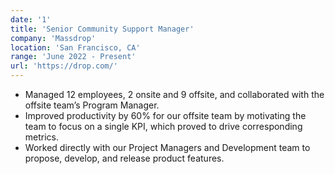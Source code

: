 ```yaml
---
date: '1'
title: 'Senior Community Support Manager'
company: 'Massdrop'
location: 'San Francisco, CA'
range: 'June 2022 - Present'
url: 'https://drop.com/'
---
```


- Managed 12 employees, 2 onsite and 9 offsite, and collaborated with the offsite team’s Program Manager.
- Improved productivity by 60% for our offsite team by motivating the team to focus on a single KPI, which proved to drive corresponding metrics.
- Worked directly with our Project Managers and Development team to propose, develop, and release product features.
